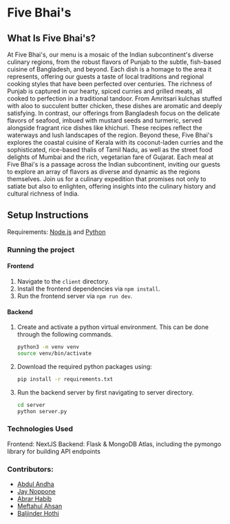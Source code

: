 # Five Bhai's

## What Is Five Bhai's?
At Five Bhai's, our menu is a mosaic of the Indian subcontinent's diverse culinary regions, from the robust flavors of Punjab to the subtle, fish-based cuisine of Bangladesh, and beyond. Each dish is a homage to the area it represents, offering our guests a taste of local traditions and regional cooking styles that have been perfected over centuries. The richness of Punjab is captured in our hearty, spiced curries and grilled meats, all cooked to perfection in a traditional tandoor. From Amritsari kulchas stuffed with aloo to succulent butter chicken, these dishes are aromatic and deeply satisfying. In contrast, our offerings from Bangladesh focus on the delicate flavors of seafood, imbued with mustard seeds and turmeric, served alongside fragrant rice dishes like khichuri. These recipes reflect the waterways and lush landscapes of the region. Beyond these, Five Bhai's explores the coastal cuisine of Kerala with its coconut-laden curries and the sophisticated, rice-based thalis of Tamil Nadu, as well as the street food delights of Mumbai and the rich, vegetarian fare of Gujarat. Each meal at Five Bhai's is a passage across the Indian subcontinent, inviting our guests to explore an array of flavors as diverse and dynamic as the regions themselves. Join us for a culinary expedition that promises not only to satiate but also to enlighten, offering insights into the culinary history and cultural richness of India.

## Setup Instructions
Requirements: [Node.js](https://nodejs.org/en/download/) and [Python](https://www.python.org/downloads/)

### Running the project
#### Frontend
1. Navigate to the `client` directory.
2. Install the frontend dependencies via `npm install`.
3. Run the frontend server via `npm run dev`.

#### Backend
1. Create and activate a python virtual environment. This can be done through the following commands.
    ```bash
    python3 -m venv venv
    source venv/bin/activate
    ```
2. Download the required python packages using:    
    ```bash
    pip install -r requirements.txt
    ```
3. Run the backend server by first navigating to server directory.
    ```bash
    cd server
    python server.py
    ```

### Technologies Used
Frontend: NextJS
Backend: Flask & MongoDB Atlas, including the pymongo library for building API endpoints

### Contributors:
- [Abdul Andha](https://github.com/Abdul-Andha)
- [Jay Noppone](https://github.com/jaynopponep)
- [Abrar Habib](https://github.com/dddictionary)
- [Meftahul Ahsan](https://github.com/meftahul1)
- [Baljinder Hothi](https://github.com/BaljinderHothi)
